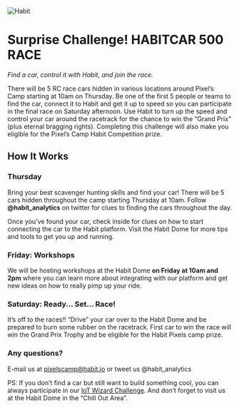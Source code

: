 ![Habit](https://github.com/AnaFigueira/test/blob/master/habit-car-illustration.jpeg)

# Surprise Challenge!  HABITCAR 500 RACE
*Find a car, control it with Habit, and join the race.*

There will be 5 RC race cars hidden in various locations around Pixel’s Camp starting at 10am on Thursday. Be one of the first 5 people or teams to find the car, connect it to Habit and get it up to speed so you can participate in the final race on Saturday afternoon. Use Habit to turn up the speed and control your car around the racetrack for the chance to win the “Grand Prix” (plus eternal bragging rights). Completing this challenge will also make you eligible for the Pixel’s Camp Habit Competition prize.


## How It Works

### Thursday
Bring your best scavenger hunting skills and find your car! There will be 5 cars hidden throughout the camp starting Thursday at 10am. Follow **@habit_analytics** on twitter for clues to finding the cars throughout the day.

Once you’ve found your car, check inside for clues on how to start connecting the car to the Habit platform. Visit the Habit Dome for more tips and tools to get you up and running.

### Friday: Workshops
We will be hosting workshops at the Habit Dome **on Friday at 10am and 2pm** where you can learn more about integrating with our platform and get new ideas on how to really pimp up your ride.

### Saturday: Ready... Set... Race!
It’s off to the races!! “Drive” your car over to the Habit Dome and be prepared to burn some rubber on the racetrack. First car to win the race will win the Grand Prix Trophy and be eligible for the Habit Pixels camp prize.

### Any questions?

E-mail us at [pixelscamp@habit.io](mailto:pixelscamp@habit.io)  or tweet us @habit_analytics

PS: If you don’t find a car but still want to build something cool, you can always participate in our [IoT Wizard Challenge](https://github.com/habitio/PixelsCamp-Challenge/blob/master/README.md). And don’t forget to visit us at the Habit Dome in the “Chill Out Area”. 
